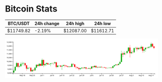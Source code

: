 # Bitcoin Stats

BTC/USDT|24h change|24h high|24h low|
|---|---|---|---|
|$11749.82|-2.19%|$12087.00|$11612.71|

<img src="./chart.svg">
